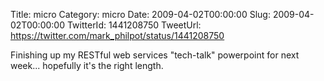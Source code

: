Title: micro
Category: micro
Date: 2009-04-02T00:00:00
Slug: 2009-04-02T00:00:00
TwitterId: 1441208750
TweetUrl: https://twitter.com/mark_philpot/status/1441208750

Finishing up my RESTful web services "tech-talk" powerpoint for next week... hopefully it's the right length.